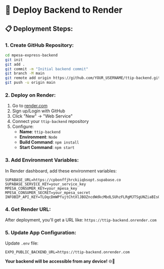 # 🚀 Deploy Backend to Render

## 📋 **Deployment Steps:**

### 1. **Create GitHub Repository:**
```bash
cd mpesa-express-backend
git init
git add .
git commit -m "Initial backend commit"
git branch -M main
git remote add origin https://github.com/YOUR_USERNAME/ttip-backend.git
git push -u origin main
```

### 2. **Deploy on Render:**
1. Go to [render.com](https://render.com)
2. Sign up/Login with GitHub
3. Click "New" → "Web Service"
4. Connect your `ttip-backend` repository
5. Configure:
   - **Name**: `ttip-backend`
   - **Environment**: `Node`
   - **Build Command**: `npm install`
   - **Start Command**: `npm start`

### 3. **Add Environment Variables:**
In Render dashboard, add these environment variables:
```
SUPABASE_URL=https://cpbonffjhrckiiqbsopt.supabase.co
SUPABASE_SERVICE_KEY=your_service_key
MPESA_CONSUMER_KEY=your_mpesa_key
MPESA_CONSUMER_SECRET=your_mpesa_secret
INFOBIP_API_KEY=TLOqcDmWPfujtChtXlJBOZncdWdkcMbdLSUhzFLRgMJTSgUNZiaBIsQsHqzetv
```

### 4. **Get Render URL:**
After deployment, you'll get a URL like:
`https://ttip-backend.onrender.com`

### 5. **Update App Configuration:**
Update `.env` file:
```
EXPO_PUBLIC_BACKEND_URL=https://ttip-backend.onrender.com
```

**Your backend will be accessible from any device!** 🌐📱